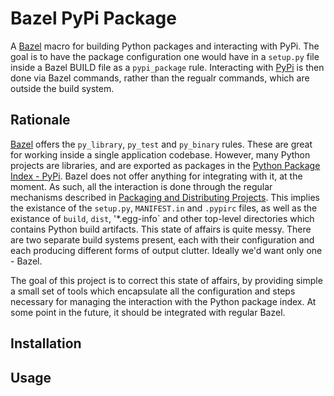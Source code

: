 # Bazel PyPi Package

A [Bazel][bazel] macro for building Python packages and interacting with PyPi. The goal is to have the package configuration one would have in a `setup.py` file inside a Bazel BUILD file as a `pypi_package` rule. Interacting with [PyPi][pypi] is then done via Bazel commands, rather than the regualr commands, which are outside the build system.

## Rationale ##

[Bazel][bazel] offers the `py_library`, `py_test` and `py_binary` rules. These are great for working inside a single application codebase. However, many Python projects are libraries, and are exported as packages in the [Python Package Index - PyPi][pypi]. Bazel does not offer anything for integrating with it, at the moment. As such, all the interaction is done through the regular mechanisms described in [Packaging and Distributing Projects][dist]. This implies the existance of the `setup.py`, `MANIFEST.in` and `.pypirc` files, as well as the existance of `build`, `dist`, '*.egg-info` and other top-level directories which contains Python build artifacts. This state of affairs is quite messy. There are two separate build systems present, each with their configuration and each producing different forms of output clutter. Ideally we'd want only one - Bazel.

The goal of this project is to correct this state of affairs, by providing simple a small set of tools which encapsulate all the configuration and steps necessary for managing the interaction with the Python package index. At some point in the future, it should be integrated with regular Bazel.

## Installation ##

## Usage ##

[bazel]: http://bazel.io
[pypi]: https://pypi.python.org/pypi
[dist]: https://packaging.python.org/en/latest/distributing/
